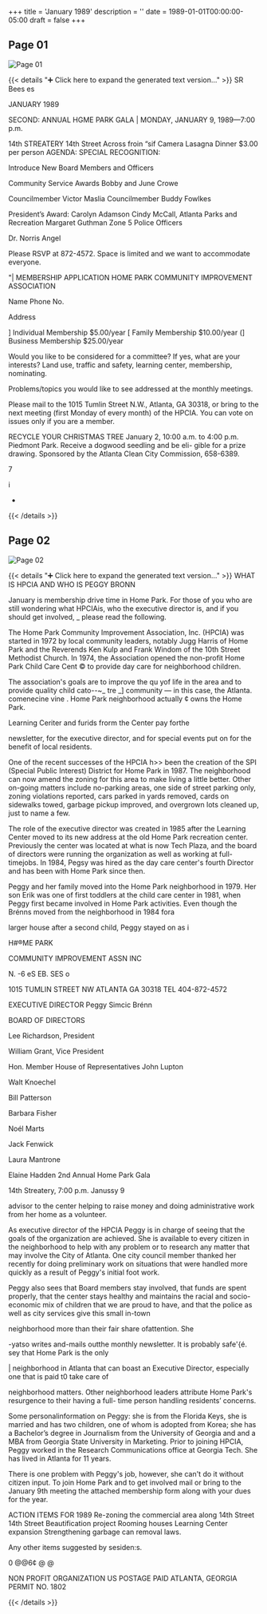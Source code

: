 +++
title = 'January 1989'
description = ''
date = 1989-01-01T00:00:00-05:00
draft = false
+++



## Page 01

![Page 01](/hpcia-newsletter-archive/1989-01_01.jpg)

{{< details "➕ Click here to expand the generated text version..." >}}
SR Bees es

JANUARY 1989

SECOND: ANNUAL HGME PARK GALA |
MONDAY, JANUARY 9, 1989—7:00 p.m.

14th STREATERY
14th Street Across froin “sif Camera
Lasagna Dinner
$3.00 per person
AGENDA: SPECIAL RECOGNITION:

Introduce New Board Members and Officers

Community Service Awards Bobby and June Crowe

Councilmember Victor Maslia
Councilmember Buddy Fowlkes

President’s Award: Carolyn Adamson
Cindy McCall, Atlanta Parks and Recreation
Margaret Guthman Zone 5 Police Officers

Dr. Norris Angel

Please RSVP at 872-4572. Space is limited and we want to accommodate everyone.

"| MEMBERSHIP APPLICATION HOME PARK COMMUNITY IMPROVEMENT ASSOCIATION

Name Phone No.

Address

] Individual Membership $5.00/year [ Family Membership $10.00/year (] Business Membership $25.00/year

Would you like to be considered for a committee? If yes, what are your interests? Land use, traffic and safety,
learning center, membership, nominating.

Problems/topics you would like to see addressed at the monthly meetings.

Please mail to the 1015 Tumlin Street N.W., Atlanta, GA 30318, or bring to the next meeting (first Monday of every month) of the HPCIA. You
can vote on issues only if you are a member.

RECYCLE YOUR CHRISTMAS TREE
January 2, 10:00 a.m. to 4:00 p.m. Piedmont Park. Receive a dogwood seedling and be eli-
gible for a prize drawing. Sponsored by the Atlanta Clean City Commission, 658-6389.

7

i

-


{{< /details >}}




## Page 02

![Page 02](/hpcia-newsletter-archive/1989-01_02.jpg)

{{< details "➕ Click here to expand the generated text version..." >}}
WHAT IS HPCIA AND
WHO IS PEGGY BRONN

January is membership drive time in Home Park. For
those of you who are still wondering what HPCIAis, who
the executive director is, and if you should get involved,
_ please read the following.

The Home Park Community Improvement
Association, Inc. (HPCIA) was started in 1972 by local
community leaders, notably Jugg Harris of Home Park
and the Reverends Ken Kulp and Frank Windom of the
10th Street Methodist Church. In 1974, the Association
opened the non-profit Home Park Child Care Cent © to
provide day care for neighborhood children.

The association's goals are to improve the qu yof
life in the area and to provide quality child cato--~_ tre _]
community — in this case, the Atlanta. comenecine vine .
Home Park neighborhood actually ¢ owns the Home Park.

Learning Ceriter and furids frorm the Center pay forthe

newsletter, for the executive director, and for special
events put on for the benefit of local residents.

One of the recent successes of the HPCIA h>> been
the creation of the SPI (Special Public Interest) District for
Home Park in 1987. The neighborhood can now amend
the zoning for this area to make living a little better. Other
on-going matters include no-parking areas, one side of
street parking only, zoning violations reported, cars
parked in yards removed, cards on sidewalks towed,
garbage pickup improved, and overgrown lots cleaned
up, just to name a few.

The role of the executive director was created in 1985
after the Learning Center moved to its new address at the
old Home Park recreation center. Previously the center
was located at what is now Tech Plaza, and the board of
directors were running the organization as well as
working at full-timejobs. In 1984, Pegsy was hired as the
day care center's fourth Director and has been with Home
Park since then.

Peggy and her family moved into the Home Park
neighborhood in 1979. Her son Erik was one of first
toddlers at the child care center in 1981, when Peggy first
became involved in Home Park activities. Even though
the Brénns moved from the neighborhood in 1984 fora

larger house after a second child, Peggy stayed on as i

H#®ME PARK

COMMUNITY IMPROVEMENT ASSN INC

N. -6 eS EB. SES o

1015 TUMLIN STREET NW ATLANTA GA 30318 TEL 404-872-4572

EXECUTIVE DIRECTOR
Peggy Simcic Brénn

BOARD OF DIRECTORS

Lee Richardson, President

William Grant, Vice President

Hon. Member House of
Representatives John Lupton

Walt Knoechel

Bill Patterson

Barbara Fisher

Noél Marts

Jack Fenwick

Laura Mantrone

Elaine Hadden 2nd Annual Home Park Gala

14th Streatery, 7:00 p.m. Janussy 9

advisor to the center helping to raise money and doing
administrative work from her home as a volunteer.

As executive director of the HPCIA Peggy is in charge
of seeing that the goals of the organization are achieved.
She is available to every citizen in the neighborhood to
help with any problem or to research any matter that may
involve the City of Atlanta. One city council member
thanked her recently for doing preliminary work on
situations that were handled more quickly as a result of
Peggy's initial foot work.

Peggy also sees that Board members stay involved,
that funds are spent properly, that the center stays
healthy and maintains the racial and socio-economic mix
of children that we are proud to have, and that the police
as well as city services give this small in-town

neighborhood more than their fair share ofattention. She

-yatso writes and-mails outthe monthly newsletter.
It is probably safe'{é. sey that Home Park is the only

| neighborhood in Atlanta that can boast an Executive
Director, especially one that is paid t0 take care of

neighborhood matters. Other neighborhood leaders
attribute Home Park's resurgence to their having a full-
time person handling residents’ concerns.

Some personalinformation on Peggy: she is from the
Florida Keys, she is married and has two children, one of
whom is adopted from Korea; she has a Bachelor’s
degree in Journalism from the University of Georgia and
and a MBA from Georgia State University in Marketing.
Prior to joining HPCIA, Peggy worked in the Research
Communications office at Georgia Tech. She has lived in
Atlanta for 11 years.

There is one problem with Peggy's job, however, she
can't do it without citizen input. To join Home Park and
to get involved mail or bring to the January 9th meeting
the attached membership form along with your dues for
the year.

ACTION ITEMS FOR 1989
Re-zoning the commercial area along 14th Street
14th Street Beautification project
Rooming houses
Learning Center expansion
Strengthening garbage can removal laws.

Any other items suggested by sesiden:s.

0 @@6¢ @ @

NON PROFIT
ORGANIZATION
US POSTAGE PAID
ATLANTA, GEORGIA
PERMIT NO. 1802


{{< /details >}}


